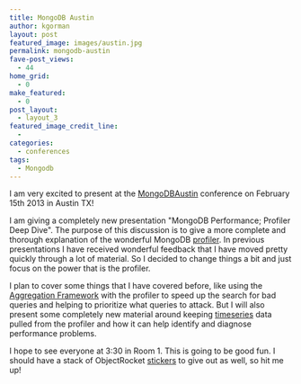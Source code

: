 ```yaml
---
title: MongoDB Austin
author: kgorman
layout: post
featured_image: images/austin.jpg
permalink: mongodb-austin
fave-post_views:
  - 44
home_grid:
  - 0
make_featured:
  - 0
post_layout:
  - layout_3
featured_image_credit_line:
  -
categories:
  - conferences
tags:
  - Mongodb
---
```

I am very excited to present at the [MongoDBAustin][1] conference on February 15th 2013 in Austin TX!

<!--more-->

I am giving a completely new presentation "MongoDB Performance; Profiler Deep Dive". The purpose of this discussion is to give a more complete and thorough explanation of the wonderful MongoDB [profiler](http://docs.mongodb.org/manual/tutorial/manage-the-database-profiler/). In previous presentations I have received wonderful feedback that I have moved pretty quickly through a lot of material. So I decided to change things a bit and just focus on the power that is the profiler.

I plan to cover some things that I have covered before, like using the [Aggregation Framework](http://docs.mongodb.org/manual/applications/aggregation/) with the profiler to speed up the search for bad queries and helping to prioritize what queries to attack. But I will also present some completely new material around keeping [timeseries](http://en.wikipedia.org/wiki/Time_series) data pulled from the profiler and how it can help identify and diagnose performance problems.

I hope to see everyone at 3:30 in Room 1. This is going to be good fun. I should have a stack of ObjectRocket [stickers](http://www.stickermule.com/gallery/117-object-rocket-stickers) to give out as well, so hit me up!

 [1]: http://www.10gen.com/events/mongodb-austin
